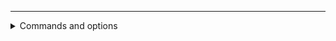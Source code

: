 

---

<details>
<summary>Commands and options</summary>
<br />

You can trigger actions by commenting on this PR:
- `/update` will merge `master` into this PR


</details>
